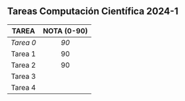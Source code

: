 ## Tareas Computación Científica 2024-1

|   TAREA   |  NOTA (0-90)  |
|:---------:|:-------------:|
| *Tarea 0* |      *90*     |
|  Tarea 1  |       90      |
|  Tarea 2  |       90      |
|  Tarea 3  |               |
|  Tarea 4  |               |